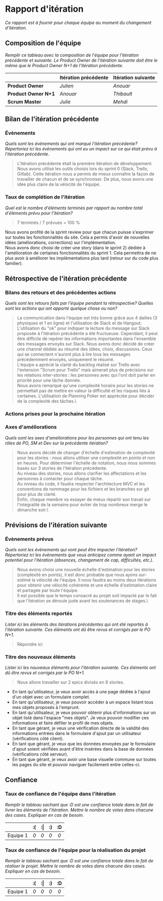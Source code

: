 # Rapport d'itération  
*Ce rapport est à fournir pour chaque équipe au moment du changement d'itération.*

## Composition de l'équipe 
*Remplir ce tableau avec la composition de l'équipe pour l'itération précédente et suivante. Le Product Owner de l'itération suivante doit être le même que le Product Owner N+1 de l'itération précédente.*

|  &nbsp;                 | Itération précédente     | Itération suivante    |
| -------------           |-------------             |---------              |
| **Product Owner**       | *Julien*                 | *Anouar*              |
| **Product Owner N+1**   | *Anouar*                 | *Thibault*            |
| **Scrum Master**        | *Julie*                  | *Mehdi*               |

## Bilan de l'itération précédente  
### Évènements 
*Quels sont les évènements qui ont marqué l'itération précédente? Répertoriez ici les évènements qui ont eu un impact sur ce qui était prévu à l'itération précédente.*

> L'itération précédente était la première itération de développement. Nous avons utilisé les outils choisis lors du sprint 0 (Slack, Trello, Gitlab). Cette itération nous a permis de mieux connaître la façon de travailler de chacun et de se synchroniser. De plus, nous avons une idée plus claire de la vélocité de l'équipe.

### Taux de complétion de l'itération  
*Quel est le nombre d'éléments terminés par rapport au nombre total d'éléments prévu pour l'itération?*
>  7 terminés / 7 prévues = 100 %

Nous avons profité de la sprint review pour que chacun puisse s'exprimer sur toutes les fonctionnalités du site. Cela a permis d'avoir de nouvelles idées (améliorations, corrections) sur l'implémentation.\
Nous avons donc choisi de créer une story (dans le sprint 2) dédiée à l'amélioration de certaines fonctionnalités du sprint 1. Cela permettra de ne plus avoir à améliorer les implémentations plus tard (retour sur du code plus familier).

## Rétrospective de l'itération précédente
  
### Bilans des retours et des précédentes actions 
*Quels sont les retours faits par l'équipe pendant la rétrospective? Quelles sont les actions qui ont apporté quelque chose ou non?*

> La communication dans l'équipe est très bonne grâce aux 4 dailies (3 physiques et 1 en ligne) et l'utilisation de Slack et de Hangout. L'utilisation du "ok" pour indiquer la lecture du message sur Slack proposée à l'itération précédente a été fructueuse. Cependant, il peut être difficile de repérer les informations importantes dans l'ensemble des messages envoyés sur Slack. Nous avons donc décidé de créer une channel dédiée au résumé des idées, choix, discussions. Ceux qui se connectent n'auront plus à lire tous les messages précédemment envoyés, uniquement le résumé.\
L'équipe a aprécié la clarté du backlog réalisé sur Trello avec l'extension "Scrum pour Trello" mais aimerait plus de précisions sur les relations inter-stories : les personnes avec qui l'ont doit parler en priorité pour une tâche donnée.\
Nous avons remarqué qu'une complexité horaire pour les stories ne permettait pas de mettre en valeur la difficulté et les risques liés à certaines. L'utilisation de Planning Poker est appréciée pour décider de la complexité des tâches.\

### Actions prises pour la prochaine itération
 
### Axes d'améliorations 
*Quels sont les axes d'améliorations pour les personnes qui ont tenu les rôles de PO, SM et Dev sur la précédente itération?*
> Nous avons décidé de changer d'échelle d'estimation de complexité pour les stories : nous allons utiliser une complexité en points et non en heures. Pour déterminer l'échelle de notation, nous nous sommes basés sur 3 stories de l'itération précédente.\
Au niveau des stories, nous allons clarifier les affectations et les personnes à contacter pour chaque tâche.\
Au niveau du code, il faudra respecter l'architecture MVC et les conventions de nommage pour les fichiers et les branches sur git pour plus de clarté.\
Enfin, chaque membre va essayer de mieux répartir son travail sur l'intégralité de la semaine pour éviter de trop nombreux merge le dimanche soir.\


## Prévisions de l'itération suivante  
### Évènements prévus  
*Quels sont les évènements qui vont peut être impacter l'itération? Répertoriez ici les évènements que vous anticipez comme ayant un impact potentiel pour l'itération (absences, changement de cap, difficultés, etc.).*

> Nous avons choisi une nouvelle échelle d'estimation pour les stories (complexité en points), il est donc probable que nous ayons sur-estimé la vélocité de l'équipe. Il nous faudra au moins deux itérations pour obtenir une vélocité cohérente et une échelle d'estimation claire et partagée par toute l'équipe.\
Il est possible que le temps consacré au projet soit impacté par le fait que l'itération se déroule juste avant les soutenances de stages.\

### Titre des éléments reportés  
*Lister ici les éléments des itérations précédentes qui ont été reportés à l'itération suivante. Ces éléments ont dû être revus et corrigés par le PO N+1.*
> Répondre ici 

### Titre des nouveaux éléments  
*Lister ici les nouveaux éléments pour l'itération suivante. Ces éléments ont dû être revus et corrigés par le PO N+1.*

> Nous allons travailler sur 2 epics divisés en 6 stories.
- En tant qu'utilisateur, je veux avoir accès à une page dédiée à l'ajout d'un objet avec un formulaire complet.
- En tant qu'utilisateur, je veux pouvoir accéder à un espace listant tous mes objets proposés à l'emprunt.
- En tant qu'utilisateur, je veux pouvoir obtenir plus d'informations sur un objet listé dans l'espace "mes objets". Je veux pouvoir modifier ces informations et faire défiler le profil de mes objets.
- En tant que gérant, je veux une vérification directe de la validité des informations entrées dans le formulaire d'ajout par un utilisateur (vérifications côté client).
- En tant que gérant, je veux que les données envoyées par le formulaire d'ajout soient vérifiées avant d'être insérées dans la base de données (vérifications côté serveur).
- En tant que gérant, je veux avoir une base visuelle commune sur toutes les pages du site et pouvoir naviguer facilement entre celles-ci.


## Confiance 
### Taux de confiance de l'équipe dans l'itération  
*Remplir le tableau sachant que :D est une confiance totale dans le fait de livrer les éléments de l'itération. Mettre le nombre de votes dans chacune des cases. Expliquer en cas de besoin.*

|          	| :( 	| :&#124; 	| :) 	| :D 	|
|:--------:	|:----:	|:----:	    |:----:	|:----:	|
| Equipe 1 	|  *0* 	|  *0* 	    |  *0* 	|  *0* 	|

### Taux de confiance de l'équipe pour la réalisation du projet 
*Remplir le tableau sachant que :D est une confiance totale dans le fait de réaliser le projet. Mettre le nombre de votes dans chacune des cases. Expliquer en cas de besoin.*

|          	| :( 	| :&#124; 	| :) 	| :D 	|
|:--------:	|:----:	|:----:	    |:----:	|:----:	|
| Equipe 1 	|  *0* 	|  *0* 	    |  *0* 	|  *0* 	|

 
 